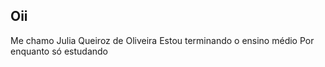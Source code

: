 ## Oii
Me chamo Julia Queiroz de Oliveira
Estou terminando o ensino médio
Por enquanto só estudando


